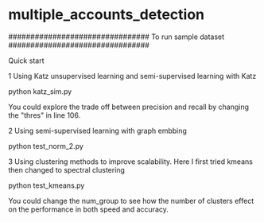 # multiple_accounts_detection

################################
To run sample dataset 
################################

Quick start

1 Using Katz unsupervised learning and semi-supervised learning with Katz

python katz_sim.py

You could explore the trade off between precision and recall by changing the "thres" in line 106. 

2 Using semi-supervised learning with graph embbing 

python test_norm_2.py

3 Using clustering methods to improve scalability. Here I first tried kmeans then changed to spectral clustering

python test_kmeans.py

You could change the num_group to see how the number of clusters effect on the performance in both speed and accuracy.



  
